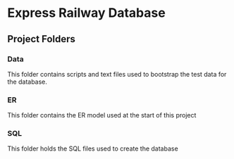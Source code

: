 # Express Railway Database


## Project Folders

### Data
This folder contains scripts and text files used to bootstrap the test data for the database.

### ER
This folder contains the ER model used at the start of this project

### SQL
This folder holds the SQL files used to create the database
